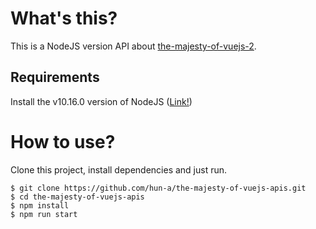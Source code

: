 # What's this?

This is a NodeJS version API about [the-majesty-of-vuejs-2](https://github.com/hootlex/the-majesty-of-vuejs-2/tree/master/apis).

## Requirements

Install the v10.16.0 version of NodeJS ([Link!](https://nodejs.org/dist/v10.16.0/))

# How to use?

Clone this project, install dependencies and just run.

```
$ git clone https://github.com/hun-a/the-majesty-of-vuejs-apis.git
$ cd the-majesty-of-vuejs-apis
$ npm install
$ npm run start
```
